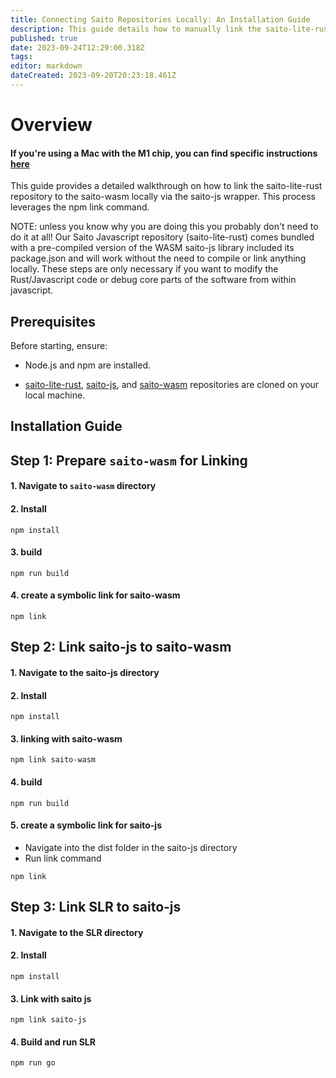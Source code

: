 ```yaml
---
title: Connecting Saito Repositories Locally: An Installation Guide
description: This guide details how to manually link the saito-lite-rust repository to saito-wasm using the saito-js wrapper, leveraging the npm link command for local integration.
published: true
date: 2023-09-24T12:29:00.318Z
tags: 
editor: markdown
dateCreated: 2023-09-20T20:23:18.461Z
---
```



# Overview


#### If you're using a Mac with the M1 chip, you can find specific instructions [here](https://wiki.saito.io/e/en/tech/linking_installations_mac)

This guide provides a detailed walkthrough on how to link the saito-lite-rust repository to the saito-wasm locally via the saito-js wrapper. This process leverages the npm link command.

NOTE: unless you know why you are doing this you probably don't need to do it at all! Our Saito Javascript repository (saito-lite-rust) comes bundled with a pre-compiled version of the WASM saito-js library included its package.json and will work without the need to compile or link anything locally. These steps are only necessary if you want to modify the Rust/Javascript code or debug core parts of the software from within javascript.



## Prerequisites

Before starting, ensure:

- Node.js and npm are installed.

- [saito-lite-rust](https://github.com/SaitoTech/saito-lite-rust), [saito-js](https://github.com/SaitoTech/saito-rust-workspace), and [saito-wasm](https://github.com/SaitoTech/saito-rust-workspace) repositories are cloned on your local machine.




## Installation Guide

## Step 1: Prepare `saito-wasm` for Linking

#### 1. Navigate to `saito-wasm` directory
#### 2. Install
```
npm install
```
#### 3. build
```
npm run build
```
#### 4. create a symbolic link for saito-wasm
```
npm link 
```

## Step 2: Link saito-js to saito-wasm

#### 1. Navigate to the saito-js directory


#### 2. Install 
```
npm install
```
#### 3. linking with saito-wasm
```
npm link saito-wasm
```
#### 4. build
```
npm run build
```
#### 5. create a symbolic link for saito-js
- Navigate into the dist folder in the saito-js directory
- Run link command 
```
npm link
```

## Step 3: Link SLR to saito-js

#### 1. Navigate to the SLR directory

#### 2. Install
``` 
npm install
```
#### 3. Link with saito js
```
npm link saito-js
```
#### 4. Build and run SLR
```
npm run go
```


